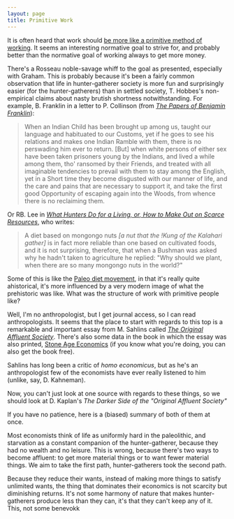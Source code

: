```yaml
---
layout: page
title: Primitive Work
---
```


It is often heard that work should [be more like a primitive method of working](http://www.paulgraham.com/love.html). It seems an interesting normative goal to strive for, and probably better than the normative goal of working always to get more money.

There's a Rosseau noble-savage whiff to the goal as presented, especially with Graham. This is probably because it's been a fairly common observation that life in hunter-gatherer society is more fun and surprisingly easier (for the hunter-gatherers) than in settled society, T. Hobbes's non-empirical claims about nasty brutish shortness notwithstanding. For example, B. Franklin in a letter to P. Collinson (from [_The Papers of Benjamin Franklin_](http://franklinpapers.org/franklin//)):

> When an Indian Child has been brought up among us, taught our language and habituated to our Customs, yet if he goes to see his relations and makes one Indian Ramble with them, there is no perswading him ever to return. [But] when white persons of either sex have been taken prisoners young by the Indians, and lived a while among them, tho' ransomed by their Friends, and treated with all imaginable tendencies to prevail with them to stay among the English, yet in a Short time they become disgusted with our manner of life, and the care and pains that are necessary to support it, and take the first good Opportunity of escaping again into the Woods, from whence there is no reclaiming them.

Or RB. Lee in [_What Hunters Do for a Living, or, How to Make Out on Scarce Resources_](http://faculty.washington.edu/stevehar/lee.pdf), who writes:

> A diet based on mongongo nuts _[a nut that the !Kung of the Kalahari gather]_ is in fact more reliable than one based on cultivated foods, and it is not surprising, therefore, that when a Bushman was asked why he hadn't taken to agriculture he replied: "Why should we plant, when there are so many mongongo nuts in the world?"

Some of this is like the [Paleo diet movement](http://magazine.good.is/articles/good-asks-the-experts-is-the-paleolithic-diet-really-better?utm_source=supr), in that it's really quite ahistorical, it's more influenced by a very modern image of what the prehistoric was like. What was the structure of work with primitive people like?

Well, I'm no anthropologist, but I get journal access, so I can read anthropologists. It seems that the place to start with regards to this top is a remarkable and important essay from M. Sahlins called [_The Original Affluent Society_](http://www.primitivism.com/original-affluent.htm). There's also some data in the book in which the essay was also printed, [Stone Age Economics](http://www.amazon.com/Stone-Age-Economics-Marshall-Sahlins/dp/0202010996) (if you know what you're doing, you can also get the book free).

Sahlins has long been a critic of _homo economicus_, but as he's an anthropologist few of the economists have ever really listened to him (unlike, say, D. Kahneman).

Now, you can't just look at one source with regards to these things, so we should look at D. Kaplan's _The Darker Side of the "Original Affluent Society"_

If you have no patience, here is a (biased) summary of both of them at once.

Most economists think of life as uniformly hard in the paleolithic, and starvation as a constant companion of the hunter-gatherer, because they had no wealth and no leisure. This is wrong, because there's two ways to become affluent: to get more material things or to want fewer material things. We aim to take the first path, hunter-gatherers took the second path.

Because they reduce their wants, instead of making more things to satisfy unlimited wants, the thing that dominates their economics is not scarcity but diminishing returns. It's not some harmony of nature that makes hunter-gatherers produce less than they can, it's that they can't keep any of it. This, not some benevokk
